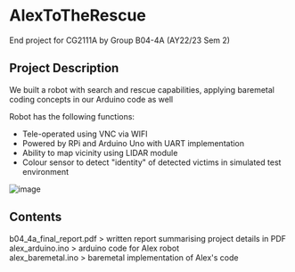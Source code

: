 # AlexToTheRescue
End project for CG2111A by Group B04-4A (AY22/23 Sem 2) 

## Project Description
We built a robot with search and rescue capabilities, applying baremetal coding concepts in our Arduino code as well

Robot has the following functions:  
- Tele-operated using VNC via WIFI
- Powered by RPi and Arduino Uno with UART implementation
- Ability to map vicinity using LIDAR module
- Colour sensor to detect "identity" of detected victims in simulated test environment

![image](https://github.com/blackmirag3/AlexToTheRescue/assets/78994143/cfca0bc9-605f-4e68-94c2-db3d05ceb5ed)

## Contents
b04_4a_final_report.pdf > written report summarising project details in PDF  
alex_arduino.ino > arduino code for Alex robot  
alex_baremetal.ino > baremetal implementation of Alex's code
